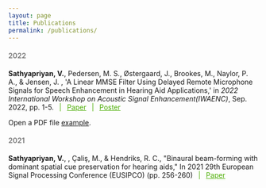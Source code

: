 ```yaml
---
layout: page
title: Publications
permalink: /publications/
---
```

<h4 style="color:#828282"> 2022 </h4>


<p> <b>Sathyapriyan, V.</b>, Pedersen, M. S., Østergaard, J., Brookes, M., Naylor, P. A., & Jensen, J. , 'A Linear MMSE Filter Using Delayed Remote Microphone Signals for Speech Enhancement in Hearing Aid Applications,' in <i>2022 International Workshop on Acoustic Signal Enhancement(IWAENC)</i>, Sep. 2022, pp. 1-5. <span style="color:#4CAE04"> &ensp;|&ensp; </span> <a style="color:#4CAE04" href="https://ieeexplore.ieee.org/document/9914711"> Paper</a> <span style="color:#4CAE04"> &ensp;|&ensp; </span> <a style="color:#4CAE04" href="https://github.com/vsathyapriyan/vsathyapriyan.github.io/tree/main/assets/IWAENC_assets/IWAENC_Poster.pdf"> Poster</a> <p>Open a PDF file <a href="assets/IWAENC_assets/IWAENC_Poster.pdf">example</a>.</p>

<h4 style="color:#828282"> 2021 </h4>
<p><b>Sathyapriyan, V.</b>, , Çaliş, M., & Hendriks, R. C., "Binaural beam-forming with dominant spatial cue preservation for hearing aids," In 2021 29th European Signal Processing Conference (EUSIPCO) (pp. 256-260) <span style="color:#4CAE04"> &ensp;|&ensp; </span> <a style="color:#4CAE04" href="https://ieeexplore.ieee.org/abstract/document/9616210"> Paper</a>
